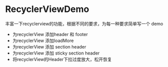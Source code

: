 # RecyclerViewDemo
丰富一下recyclerview的功能，根据不同的要求，为每一种要求简单写一个 demo
- 为recyclerView 添加header 和 footer
- 为recyclerView 添加loadMore
- 为recyclerView 添加 section header
- 为recyclerView 添加 sticky section header
- 将recyclerView的Header下拉过度放大，松开恢复
